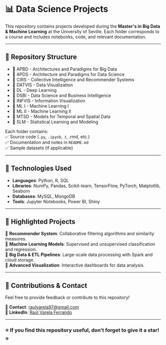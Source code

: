# 📊 Data Science Projects  

This repository contains projects developed during the **Master's in Big Data & Machine Learning** at the University of Seville. Each folder corresponds to a course and includes notebooks, code, and relevant documentation.  

---

## 📂 **Repository Structure**  

- 📁 APBD - Architectures and Paradigms for Big Data
- 📁 APDS - Architecture and Paradigms for Data Science
- 📁 CIRS - Collective Intelligence and Recommender Systems
- 📁 DATVIS - Data Visualization
- 📁 DL - Deep Learning
- 📁 DSBI - Data Science and Business Intelligence
- 📁 INFVIS - Information Visualization
- 📁 ML I - Machine Learning I
- 📁 ML II - Machine Learning II
- 📁 MTSD - Models for Temporal and Spatial Data
- 📁 SLM - Statistical Learning and Modeling

Each folder contains:  
✅ Source code (`.py`, `.ipynb`, .r, .rmd, etc.)  
✅ Documentation and notes in `README.md`  
✅ Sample datasets (if applicable)  

---

## 🚀 **Technologies Used**  
- **Languages**: Python, R, SQL  
- **Libraries**: NumPy, Pandas, Scikit-learn, TensorFlow, PyTorch, Matplotlib, Seaborn  
- **Databases**: MySQL, MongoDB  
- **Tools**: Jupyter Notebooks, Power BI, Shiny  

---

## 📖 **Highlighted Projects**  
🔹 **Recommender System**: Collaborative filtering algorithms and similarity measures.  
🔹 **Machine Learning Models**: Supervised and unsupervised classification and regression.  
🔹 **Big Data & ETL Pipelines**: Large-scale data processing with Spark and cloud storage.  
🔹 **Advanced Visualization**: Interactive dashboards for data analysis.  

---

## 🤝 **Contributions & Contact**  
Feel free to provide feedback or contribute to this repository!  

📩 **Contact**: [raulvarela97@gmail.com](mailto:raulvarela97@gmail.com)  
💼 **LinkedIn**: [Raúl Varela Ferrando](https://www.linkedin.com/in/ra%C3%BAl-varela-ferrando-82331421b/)  

---

### ⭐ **If you find this repository useful, don’t forget to give it a star!** ⭐
